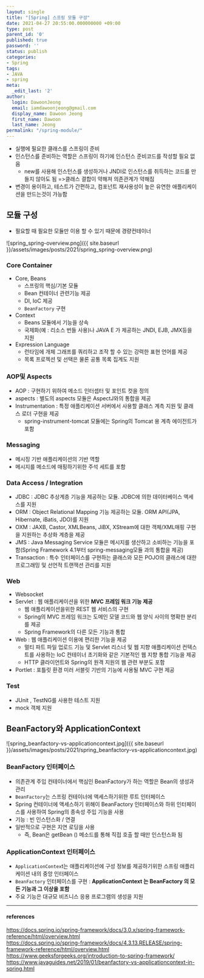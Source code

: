 ```yaml
---
layout: single
title: "[Spring] 스프링 모듈 구성"
date: 2021-04-27 20:55:00.000000000 +09:00
type: post
parent_id: '0'
published: true
password: ''
status: publish
categories:
- Spring
tags:
- JAVA
- spring
meta:
  _edit_last: '2'
author:
  login: DawoonJeong
  email: iamdawoonjeong@gmail.com
  display_name: Dawoon Jeong
  first_name: Dawoon
  last_name: Jeong
permalink: "/spring-module/"
---
```

- 실행에 필요한 클래스를 스프링이 준비
- 인스턴스를 준비하는 역할은 스프링이 하기에 인스턴스 준비코드를 작성할 필요 없음
	- new를 사용해 인스턴스를 생성하거나 JNDI로 인스턴스를 취득하는 코드를 만들지 않아도 됨 =>클래스 결합이 약해져 의존관계가 약해짐
- 변경이 용이하고, 테스트가 간편하고, 컴포넌트 재사용성이 높은 유연한 애플리케이션을 만드는것이 가능함

## 모듈 구성 
- 필요할 때 필요한 모듈만 이용 할 수 있기 때문에 경량컨테이너

![spring_spring-overview.png]({{ site.baseurl }}/assets/images/posts/2021/spring_spring-overview.png)

### Core Container
- Core, Beans
	- 스프링의 핵심/기본 모듈
	- Bean 컨테이너 관련기능 제공
	-  DI, IoC 제공
	-  `BeanFactory` 구현
- Context 
	- Beans 모듈에서 기능을 상속
	- 국제화(예 : 리소스 번들 사용)나 JAVA E 가 제공하는 JNDI, EJB, JMX등을 지원
- Expression Language
	- 런타임에 개체 그래프를 쿼리하고 조작 할 수 있는 강력한 표현 언어를 제공
	- 목록 프로젝션 및 선택은 물론 공통 목록 집계도 지원

### AOP및 Aspects
- AOP : 구현하기 위하여 메소드 인터셉터 및 포인트 컷을 정의
- aspects : 별도의 aspects 모듈은 AspectJ와의 통합을 제공
- Instrumentation : 특정 애플리케이션 서버에서 사용할 클래스 계측 지원 및 클래스 로더 구현을 제공
	- spring-instrument-tomcat 모듈에는 Spring의 Tomcat 용 계측 에이전트가 포함

### Messaging
- 메시징 기반 애플리케이션의 기반 역할
- 메시지를 메소드에 매핑하기위한 주석 세트를 포함

### Data Access / Integration
- JDBC : JDBC 추상계층 기능을 제공하는 모듈. JDBC에 의한 데이터베이스 액세스를 지원
- ORM : Object Relational Mapping 기능 제공하는 모듈. ORM API(JPA, Hibernate, iBatis, JDO)를 지원
- OXM : JAXB, Castor, XMLBeans, JiBX, XStream에 대한 객체/XML매핑 구현을 지원하는 추상화 계층을 제공
- JMS : Java Messaging Service 모듈은 메시지를 생산하고 소비하는 기능을 포함(Spring Framework 4.1부터 spring-messaging모듈 과의 통합을 제공)
- Transaction : 특수 인터페이스를 구현하는 클래스와 모든 POJO의 클래스에 대한 프로그래밍 및 선언적 트랜잭션 관리를 지원

### Web
- Websocket
- Servlet : 웹 애플리케이션을 위한 **MVC 프레임 워크 기능 제공**
	- 웹 애플리케이션을위한 REST 웹 서비스의 구현
	- Spring의 MVC 프레임 워크는 도메인 모델 코드와 웹 양식 사이의 명확한 분리를 제공
	- Spring Framework의 다른 모든 기능과 통합
- Web : 웹 애플리케이션 이용에 편리한 기능을 제공 
	- 멀티 파트 파일 업로드 기능 및 Servlet 리스너 및 웹 지향 애플리케이션 컨텍스트를 사용하는 IoC 컨테이너 초기화와 같은 기본적인 웹 지향 통합 기능을 제공
	- HTTP 클라이언트와 Spring의 원격 지원의 웹 관련 부분도 포함
- Portlet : 포틀릿 환경 미러 서블릿 기반의 기능에 사용될 MVC 구현 제공

### Test
- JUnit , TestNG를 사용한 테스트 지원
- mock 객체 지원


## BeanFactory와 ApplicationContext

![spring_beanfactory-vs-applicationcontext.jpg]({{ site.baseurl }}/assets/images/posts/2021/spring_beanfactory-vs-applicationcontext.jpg)

### BeanFactory 인터페이스
- 의존관계 주입 컨테이너에서 핵심인 BeanFactory가 하는 역할은 Bean의 생성과 관리
- `BeanFactory`는 스프링 컨테이너에 액세스하기위한 루트 인터페이스
- Spring 컨테이너에 액세스하기 위해이 BeanFactory 인터페이스와 하위 인터페이스를 사용하여 Spring의 종속성 주입 기능을 사용
- 기능 : 빈 인스턴스화 / 연결
- 일반적으로 구현은 지연 로딩을 사용
	- 즉, Bean은 getBean () 메소드를 통해 직접 호출 할 때만 인스턴스화 됨

### ApplicationContext 인터페이스
- `ApplicationContex`t는 애플리케이션에 구성 정보를 제공하기위한 스프링 애플리케이션 내의 중앙 인터페이스
- `BeanFactory` 인터페이스를 구현 : **ApplicationContext 는 BeanFactory 의 모든 기능과 그 이상을 포함**
- 주요 기능은 대규모 비즈니스 응용 프로그램의 생성을 지원



----
#### references
<https://docs.spring.io/spring-framework/docs/3.0.x/spring-framework-reference/html/overview.html>  
<https://docs.spring.io/spring-framework/docs/4.3.13.RELEASE/spring-framework-reference/html/overview.html>  
<https://www.geeksforgeeks.org/introduction-to-spring-framework/>  
<https://www.javaguides.net/2019/01/beanfactory-vs-applicationcontext-in-spring.html>  
